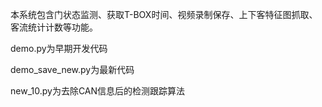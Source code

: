 本系统包含门状态监测、获取T-BOX时间、视频录制保存、上下客特征图抓取、客流统计计数等功能。

demo.py为早期开发代码
  
demo_save_new.py为最新代码
  
new_10.py为去除CAN信息后的检测跟踪算法
